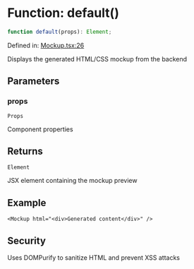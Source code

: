 # Function: default()

```ts
function default(props): Element;
```

Defined in: [Mockup.tsx:26](https://github.com/Capstone-Projects-2025-Fall/project-001-sketch2screen/blob/f2fa4c469a76932c2c8884a793c4f4a963f0d268/frontend/src/App/Mockup.tsx#L26)

Displays the generated HTML/CSS mockup from the backend

## Parameters

### props

`Props`

Component properties

## Returns

`Element`

JSX element containing the mockup preview

## Example

```tsx
<Mockup html="<div>Generated content</div>" />
```

## Security

Uses DOMPurify to sanitize HTML and prevent XSS attacks
